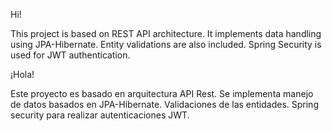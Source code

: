 Hi!
<p>This project is based on REST API architecture. It implements data handling using JPA-Hibernate. Entity validations are also included. Spring Security is used for JWT authentication.</p>


¡Hola!
<p>Este proyecto es basado en arquitectura API Rest. Se implementa manejo de datos basados en JPA-Hibernate. Validaciones de las entidades. Spring security para realizar autenticaciones JWT.</p>
